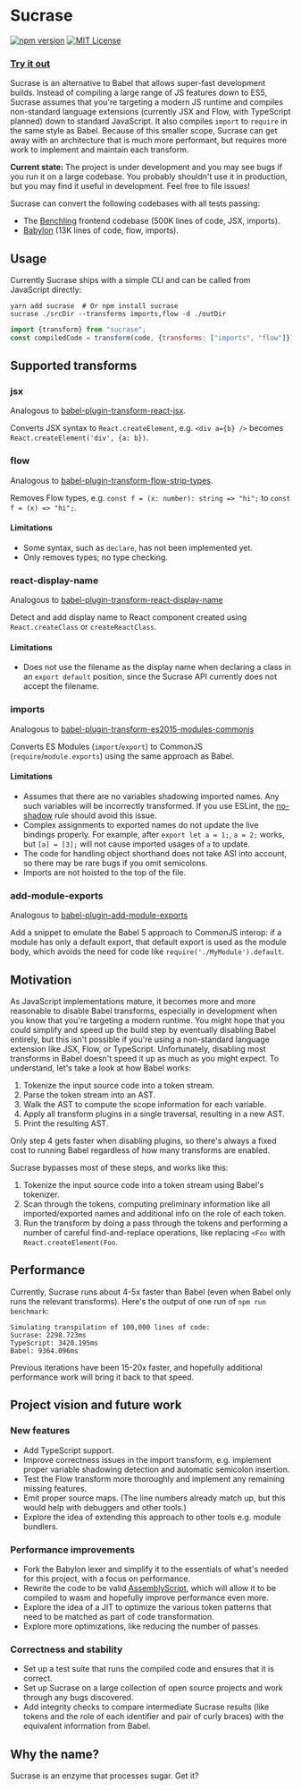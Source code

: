 # Sucrase

[![npm version](https://badge.fury.io/js/sucrase.svg)](https://www.npmjs.com/package/sucrase)
[![MIT License](https://img.shields.io/npm/l/express.svg?maxAge=2592000)](LICENSE)

### [Try it out](https://sucrase.io)

Sucrase is an alternative to Babel that allows super-fast development builds.
Instead of compiling a large range of JS features down to ES5, Sucrase assumes
that you're targeting a modern JS runtime and compiles non-standard language
extensions (currently JSX and Flow, with TypeScript planned) down to standard
JavaScript. It also compiles `import` to `require` in the same style as Babel.
Because of this smaller scope, Sucrase can get away with an architecture that is
much more performant, but requires more work to implement and maintain each
transform.

**Current state:** The project is under development and you may see bugs if you
run it on a large codebase. You probably shouldn't use it in production, but you
may find it useful in development. Feel free to file issues!

Sucrase can convert the following codebases with all tests passing:
* The [Benchling](https://benchling.com/) frontend codebase
  (500K lines of code, JSX, imports).
* [Babylon](https://github.com/babel/babel/tree/master/packages/babylon)
  (13K lines of code, flow, imports).

## Usage

Currently Sucrase ships with a simple CLI and can be called from JavaScript
directly:

```
yarn add sucrase  # Or npm install sucrase
sucrase ./srcDir --transforms imports,flow -d ./outDir
```

```js
import {transform} from "sucrase";
const compiledCode = transform(code, {transforms: ["imports", "flow"]});
```

## Supported transforms

### jsx

Analogous to [babel-plugin-transform-react-jsx](https://babeljs.io/docs/plugins/transform-react-jsx/).

Converts JSX syntax to `React.createElement`, e.g. `<div a={b} />` becomes
`React.createElement('div', {a: b})`.

### flow

Analogous to [babel-plugin-transform-flow-strip-types](https://babeljs.io/docs/plugins/transform-flow-strip-types/).

Removes Flow types, e.g. `const f = (x: number): string => "hi";` to
`const f = (x) => "hi";`.

#### Limitations

* Some syntax, such as `declare`, has not been implemented yet.
* Only removes types; no type checking.

### react-display-name

Analogous to [babel-plugin-transform-react-display-name](https://babeljs.io/docs/plugins/transform-react-display-name/)

Detect and add display name to React component created using `React.createClass`
or `createReactClass`.

#### Limitations

* Does not use the filename as the display name when declaring a class in an
  `export default` position, since the Sucrase API currently does not accept the
  filename.

### imports

Analogous to [babel-plugin-transform-es2015-modules-commonjs](https://babeljs.io/docs/plugins/transform-es2015-modules-commonjs/)

Converts ES Modules (`import`/`export`) to CommonJS (`require`/`module.exports`)
using the same approach as Babel.

#### Limitations

* Assumes that there are no variables shadowing imported names. Any such
  variables will be incorrectly transformed. If you use ESLint, the
  [no-shadow](https://eslint.org/docs/rules/no-shadow) rule should avoid this
  issue.
* Complex assignments to exported names do not update the live bindings
  properly. For example, after `export let a = 1;`, `a = 2;` works, but
  `[a] = [3];` will not cause imported usages of `a` to update.
* The code for handling object shorthand does not take ASI into account, so
  there may be rare bugs if you omit semicolons.
* Imports are not hoisted to the top of the file.

### add-module-exports

Analogous to [babel-plugin-add-module-exports](https://github.com/59naga/babel-plugin-add-module-exports)

Add a snippet to emulate the Babel 5 approach to CommonJS interop: if a module
has only a default export, that default export is used as the module body, which
avoids the need for code like `require('./MyModule').default`.

## Motivation

As JavaScript implementations mature, it becomes more and more reasonable to
disable Babel transforms, especially in development when you know that you're
targeting a modern runtime. You might hope that you could simplify and speed up
the build step by eventually disabling Babel entirely, but this isn't possible
if you're using a non-standard language extension like JSX, Flow, or TypeScript.
Unfortunately, disabling most transforms in Babel doesn't speed it up as much as
you might expect. To understand, let's take a look at how Babel works:

1. Tokenize the input source code into a token stream.
2. Parse the token stream into an AST.
3. Walk the AST to compute the scope information for each variable.
4. Apply all transform plugins in a single traversal, resulting in a new AST.
5. Print the resulting AST.

Only step 4 gets faster when disabling plugins, so there's always a fixed cost
to running Babel regardless of how many transforms are enabled.

Sucrase bypasses most of these steps, and works like this:
1. Tokenize the input source code into a token stream using Babel's tokenizer.
2. Scan through the tokens, computing preliminary information like all
   imported/exported names and additional info on the role of each token.
3. Run the transform by doing a pass through the tokens and performing a number
   of careful find-and-replace operations, like replacing `<Foo` with
   `React.createElement(Foo`.

## Performance

Currently, Sucrase runs about 4-5x faster than Babel (even when Babel only runs
the relevant transforms). Here's the output of one run of `npm run benchmark`:

```
Simulating transpilation of 100,000 lines of code:
Sucrase: 2298.723ms
TypeScript: 3420.195ms
Babel: 9364.096ms
```

Previous iterations have been 15-20x faster, and hopefully additional
performance work will bring it back to that speed.

## Project vision and future work

### New features

* Add TypeScript support.
* Improve correctness issues in the import transform, e.g. implement proper
  variable shadowing detection and automatic semicolon insertion.
* Test the Flow transform more thoroughly and implement any remaining missing
  features.
* Emit proper source maps. (The line numbers already match up, but this would
  help with debuggers and other tools.)
* Explore the idea of extending this approach to other tools e.g. module
  bundlers.

### Performance improvements

* Fork the Babylon lexer and simplify it to the essentials of what's needed
  for this project, with a focus on performance.
* Rewrite the code to be valid [AssemblyScript](https://github.com/AssemblyScript/assemblyscript),
  which will allow it to be compiled to wasm and hopefully improve performance
  even more.
* Explore the idea of a JIT to optimize the various token patterns that need to
  be matched as part of code transformation.
* Explore more optimizations, like reducing the number of passes.

### Correctness and stability

* Set up a test suite that runs the compiled code and ensures that it is
  correct.
* Set up Sucrase on a large collection of open source projects and work through
  any bugs discovered.
* Add integrity checks to compare intermediate Sucrase results (like tokens and
  the role of each identifier and pair of curly braces) with the equivalent
  information from Babel.

## Why the name?

Sucrase is an enzyme that processes sugar. Get it?
